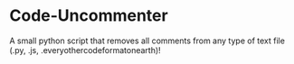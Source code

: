 # Code-Uncommenter
A small python script that removes all comments from any type of text file (.py, .js, .everyothercodeformatonearth)!
